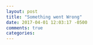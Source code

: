 ```yaml
---
layout: post
title: "Something went Wrong"
date: 2017-04-01 12:03:17 -0500
comments: true
categories: 
---
```

